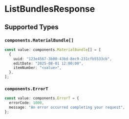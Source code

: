 # ListBundlesResponse


## Supported Types

### `components.MaterialBundle[]`

```typescript
const value: components.MaterialBundle[] = [
  {
    uuid: "123e4567-3b00-43bd-8ec9-231cfb5533cb",
    editDate: "2025-08-01 12:00:00",
    itemNumber: "<value>",
  },
];
```

### `components.ErrorT`

```typescript
const value: components.ErrorT = {
  errorCode: 1000,
  message: "An error occurred completing your request",
};
```

